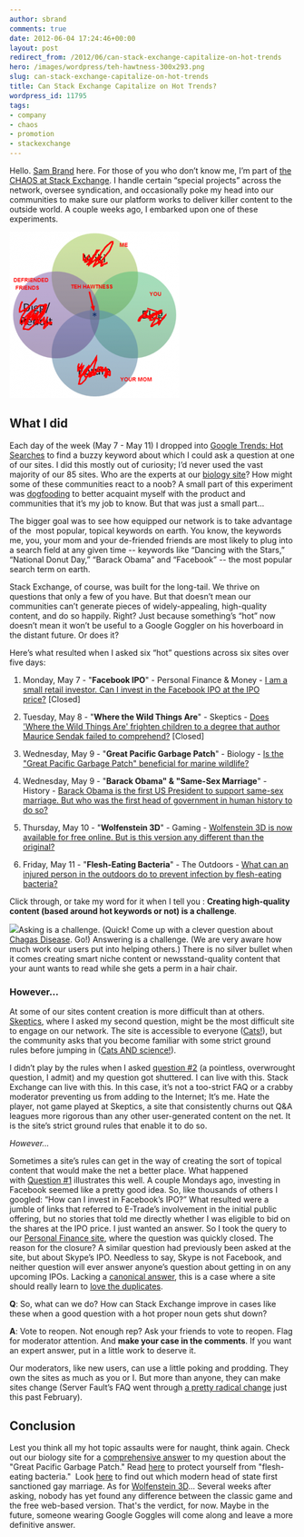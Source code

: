 ```yaml
---
author: sbrand
comments: true
date: 2012-06-04 17:24:46+00:00
layout: post
redirect_from: /2012/06/can-stack-exchange-capitalize-on-hot-trends
hero: /images/wordpress/teh-hawtness-300x293.png
slug: can-stack-exchange-capitalize-on-hot-trends
title: Can Stack Exchange Capitalize on Hot Trends?
wordpress_id: 11795
tags:
- company
- chaos
- promotion
- stackexchange
---
```


Hello. [Sam Brand](http://stackexchange.com/users/482412/samthebrand) here. For those of you who don’t know me, I’m part of [the CHAOS at Stack Exchange](http://blog.stackoverflow.com/2011/11/the-art-of-organizing-chaos/). I handle certain “special projects” across the network, oversee syndication, and occasionally poke my head into our communities to make sure our platform works to deliver killer content to the outside world. A couple weeks ago, I embarked upon one of these experiments.

![](/images/wordpress/teh-hawtness-300x293.png)


## What I did


Each day of the week (May 7 - May 11) I dropped into [Google Trends: Hot Searches](http://www.google.com/trends/hottrends?sa=X) to find a buzzy keyword about which I could ask a question at one of our sites. I did this mostly out of curiosity; I’d never used the vast majority of our 85 sites. Who are the experts at our [biology site](http://biology.stackexchange.com/)? How might some of these communities react to a noob? A small part of this experiment was [dogfooding](http://blog.stackoverflow.com/2010/01/eating-our-own-careers-dogfood/) to better acquaint myself with the product and communities that it’s my job to know. But that was just a small part...

The bigger goal was to see how equipped our network is to take advantage of the  most popular, topical keywords on earth. You know, the keywords me, you, your mom and your de-friended friends are most likely to plug into a search field at any given time -- keywords like “Dancing with the Stars,” “National Donut Day,” “Barack Obama” and “Facebook” -- the most popular search term on earth.

Stack Exchange, of course, was built for the long-tail. We thrive on questions that only a few of you have. But that doesn’t mean our communities can’t generate pieces of widely-appealing, high-quality content, and do so happily. Right? Just because something’s “hot” now doesn’t mean it won’t be useful to a Google Goggler on his hoverboard in the distant future. Or does it?

Here’s what resulted when I asked six “hot” questions across six sites over five days:



	
  1. Monday, May 7 - "**Facebook IPO**" - Personal Finance & Money - [I am a small retail investor. Can I invest in the Facebook IPO at the IPO price?](http://money.stackexchange.com/questions/14975/i-am-a-small-retail-investor-can-i-invest-in-the-facebook-ipo-at-the-ipo-price) [Closed]

	
  2. Tuesday, May 8 - "**Where the Wild Things Are**" - Skeptics - [Does 'Where the Wild Things Are' frighten children to a degree that author Maurice Sendak failed to comprehend?](http://skeptics.stackexchange.com/questions/9372/does-where-the-wild-things-are-frighten-children-to-a-degree-that-author-mauri) [Closed]

	
  3. Wednesday, May 9 - "**Great Pacific Garbage Patch**" - Biology - [Is the "Great Pacific Garbage Patch" beneficial for marine wildlife?](http://biology.stackexchange.com/questions/2212/is-the-great-pacific-garbage-patch-beneficial-for-marine-wildlife)

	
  4. Wednesday, May 9 - "**Barack Obama" & "Same-Sex Marriage**" - History - [Barack Obama is the first US President to support same-sex marriage. But who was the first head of government in human history to do so?](http://history.stackexchange.com/questions/1983/barack-obama-is-the-first-us-president-to-support-same-sex-marriage-but-who-was)

	
  5. Thursday, May 10 - "**Wolfenstein 3D**" - Gaming - [Wolfenstein 3D is now available for free online. But is this version any different than the original?](http://gaming.stackexchange.com/questions/65746/wolfenstein-3d-is-now-available-for-free-online-but-is-this-version-any-differe)

	
  6. Friday, May 11 - "**Flesh-Eating Bacteria**" - The Outdoors - [What can an injured person in the outdoors do to prevent infection by flesh-eating bacteria?](http://outdoors.stackexchange.com/questions/1497/what-can-an-injured-person-in-the-outdoors-do-to-prevent-infection-by-flesh-eati)


Click through, or take my word for it when I tell you : **Creating high-quality content **(based around hot keywords or not)** is a challenge**.

[![](http://blog.stackoverflow.com/wp-content/uploads/seths-drawing-bigger-1024x665.jpg)](http://blog.stackoverflow.com/2012/06/can-stack-exchange-capitalize-on-hot-trends/seths-drawing-bigger/)Asking is a challenge. (Quick! Come up with a clever question about [Chagas Disease](http://www.google.com/trends/hottrends?q=chagas+disease). Go!) Answering is a challenge. (We are very aware how much work our users put into helping others.) There is no silver bullet when it comes creating smart niche content or newsstand-quality content that your aunt wants to read while she gets a perm in a hair chair.


### However...


At some of our sites content creation is more difficult than at others. [Skeptics](http://skeptics.stackexchange.com/), where I asked my second question, might be the most difficult site to engage on our network. The site is accessible to everyone ([Cats!](http://mashable.com/2010/10/21/why-does-the-web-love-cats/)), but the community asks that you become familiar with some strict ground rules before jumping in ([Cats AND science!](http://skeptics.stackexchange.com/questions/3060/do-cats-always-land-on-their-feet)).

I didn’t play by the rules when I asked [question #2](http://skeptics.stackexchange.com/q/9372/4070) (a pointless, overwrought question, I admit) and my question got shuttered. I can live with this. Stack Exchange can live with this. In this case, it’s not a too-strict FAQ or a crabby moderator preventing us from adding to the Internet; It’s me. Hate the player, not game played at Skeptics, a site that consistently churns out Q&A leagues more rigorous than any other user-generated content on the net. It is the site’s strict ground rules that enable it to do so.

_However..._

Sometimes a site’s rules can get in the way of creating the sort of topical content that would make the net a better place. What happened with [Question #1](http://money.stackexchange.com/q/14975/5139) illustrates this well. A couple Mondays ago, investing in Facebook seemed like a pretty good idea. So, like thousands of others I googled: “How can I invest in Facebook’s IPO?” What resulted were a jumble of links that referred to E-Trade’s involvement in the initial public offering, but no stories that told me directly whether I was eligible to bid on the shares at the IPO price. I just wanted an answer. So I took the query to our [Personal Finance site](http://money.stackexchange.com/), where the question was quickly closed. The reason for the closure? A similar question had previously been asked at the site, but about Skype’s IPO. Needless to say, Skype is not Facebook, and neither question will ever answer anyone’s question about getting in on any upcoming IPOs. Lacking a [canonical answer](http://blog.stackoverflow.com/2011/01/the-wikipedia-of-long-tail-programming-questions/), this is a case where a site should really learn to [love the duplicates](http://blog.stackoverflow.com/2010/11/dr-strangedupe-or-how-i-learned-to-stop-worrying-and-love-duplication/).

**Q**: So, what can we do? How can Stack Exchange improve in cases like these when a good question with a hot proper noun gets shut down?

**A**: Vote to reopen. Not enough rep? Ask your friends to vote to reopen. Flag for moderator attention. And **make your case in the comments**. If you want an expert answer, put in a little work to deserve it.

Our moderators, like new users, can use a little poking and prodding. They own the sites as much as you or I. But more than anyone, they can make sites change (Server Fault’s FAQ went through [a pretty radical change](http://meta.serverfault.com/questions/2894/voting-on-the-faq-rewrite-round-2) just this past February).


## Conclusion


Lest you think all my hot topic assaults were for naught, think again. Check out our biology site for a [comprehensive answer](http://biology.stackexchange.com/a/2221/423) to my question about the "Great Pacific Garbage Patch." Read [here](http://outdoors.stackexchange.com/a/1498/138) to protect yourself from "flesh-eating bacteria."  Look [here](http://history.stackexchange.com/a/1985/282) to find out which modern head of state first sanctioned gay marriage. As for [Wolfenstein 3D](http://gaming.stackexchange.com/q/65746/13524)… Several weeks after asking, nobody has yet found any difference between the classic game and the free web-based version. That's the verdict, for now. Maybe in the future, someone wearing Google Goggles will come along and leave a more definitive answer.
